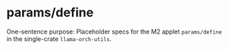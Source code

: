 # params/define

One-sentence purpose: Placeholder specs for the M2 applet `params/define` in the single-crate `llama-orch-utils`.
